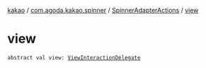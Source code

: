 [kakao](../../index.md) / [com.agoda.kakao.spinner](../index.md) / [SpinnerAdapterActions](index.md) / [view](./view.md)

# view

`abstract val view: `[`ViewInteractionDelegate`](../../com.agoda.kakao.delegate/-view-interaction-delegate/index.md)
